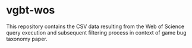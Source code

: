 # vgbt-wos
This repository contains the CSV data resulting from the Web of Science query execution and subsequent filtering process in context of game bug taxonomy paper.

